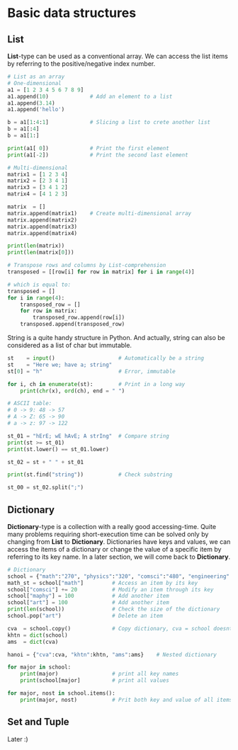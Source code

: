# Basic data structures

## List

**List**-type can be used as a conventional array. We can access the list items by referring to the positive/negative index number.

```python
# List as an array
# One-dimensional
a1 = [1 2 3 4 5 6 7 8 9]
a1.append(10)             # Add an element to a list
a1.append(3.14)
a1.append('hello')

b = a1[1:4:1]             # Slicing a list to crete another list
b = a1[:4]
b = a1[1:]

print(a1[ 0])             # Print the first element
print(a1[-2])             # Print the second last element

# Multi-dimensional
matrix1 = [1 2 3 4]
matrix2 = [2 3 4 1] 
matrix3 = [3 4 1 2] 
matrix4 = [4 1 2 3]

matrix  = []
matrix.append(matrix1)    # Create multi-dimensional array
matrix.append(matrix2)
matrix.append(matrix3)
matrix.append(matrix4)  

print(len(matrix))    
print(len(matrix[0]))

# Transpose rows and columns by List-comprehension
transposed = [[row[i] for row in matrix] for i in range(4)]  

# which is equal to:
transposed = []
for i in range(4):
    transposed_row = []
    for row in matrix:
        transposed_row.append(row[i])
    transposed.append(transposed_row)
```

String is a quite handy structure in Python. And actually, string can also be considered as a list of char but immutable.

```python
st    = input()                    # Automatically be a string
st    = "Here we; have a; string"     
st[0] = "h"                        # Error, immutable

for i, ch in enumerate(st):        # Print in a long way
    print(chr(x), ord(ch), end = " ")

# ASCII table:
# 0 -> 9: 48 -> 57
# A -> Z: 65 -> 90
# a -> z: 97 -> 122

st_01 = "hErE; wE hAvE; A strIng"  # Compare string
print(st >= st_01)
print(st.lower() == st_01.lower)

st_02 = st + " " + st_01

print(st.find("string"))           # Check substring

st_00 = st_02.split(";")
```

## Dictionary

**Dictionary**-type is a collection with a really good accessing-time. Quite many problems requiring short-execution time can be solved only by changing from **List** to **Dictionary**. Dictionaries have keys and values, we can access the items of a dictionary or change the value of a specific item by referring to its key name. In a later section, we will come back to **Dictionary**.

```python
# Dictionary
school = {"math":"270", "physics":"320", "comsci":"480", "engineering":"360"}
math_st = school["math"]         # Access an item by its key
school["comsci"] += 20           # Modify an item through its key
school["maphy"] = 100            # Add another item
school["art"] = 100              # Add another item
print(len(school))               # Check the size of the dictionary
school.pop("art")                # Delete an item

cva  = school.copy()             # Copy dictionary, cva = school doesnt work :)  
khtn = dict(school)
ams  = dict(cva)

hanoi = {"cva":cva, "khtn":khtn, "ams":ams}    # Nested dictionary

for major in school:
    print(major)                 # print all key names
    print(school[major]          # print all values

for major, nost in school.items():
    print(major, nost)           # Prit both key and value of all items
```

## Set and Tuple

Later :\)


